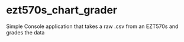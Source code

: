 # ezt570s_chart_grader
 Simple Console application that takes a raw .csv from an EZT570s and grades the data 
